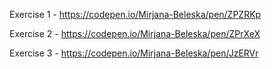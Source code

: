 
 Exercise 1 - https://codepen.io/Mirjana-Beleska/pen/ZPZRKp
 
 Exercise 2 - https://codepen.io/Mirjana-Beleska/pen/ZPrXeX
 
 Exercise 3 - https://codepen.io/Mirjana-Beleska/pen/JzERVr
